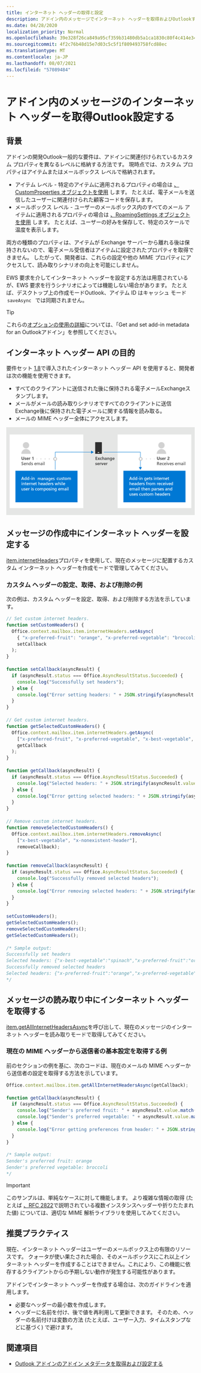 ```yaml
---
title: インターネット ヘッダーの取得と設定
description: アドイン内のメッセージでインターネット ヘッダーを取得およびOutlookする方法。
ms.date: 04/28/2020
localization_priority: Normal
ms.openlocfilehash: 39e328f26ca849a95cf359b31480db5a1ca1830c80f4c414e34bb07657fe9b75
ms.sourcegitcommit: 4f2c76b48d15e7d03c5c5f1f809493758fcd88ec
ms.translationtype: MT
ms.contentlocale: ja-JP
ms.lasthandoff: 08/07/2021
ms.locfileid: "57089484"
---
```

# <a name="get-and-set-internet-headers-on-a-message-in-an-outlook-add-in"></a>アドイン内のメッセージのインターネット ヘッダーを取得Outlook設定する

## <a name="background"></a>背景

アドインの開発Outlook一般的な要件は、アドインに関連付けられているカスタム プロパティを異なるレベルに格納する方法です。 現時点では、カスタム プロパティはアイテムまたはメールボックス レベルで格納されます。

- アイテム レベル - 特定のアイテムに適用されるプロパティの場合は [、CustomProperties オブジェクトを使用](/javascript/api/outlook/office.customproperties) します。 たとえば、電子メールを送信したユーザーに関連付けられた顧客コードを保存します。
- メールボックス レベル - ユーザーのメールボックス内のすべてのメール アイテムに適用されるプロパティの場合は [、RoamingSettings オブジェクトを使用](/javascript/api/outlook/office.roamingsettings) します。 たとえば、ユーザーの好みを保存して、特定のスケールで温度を表示します。

両方の種類のプロパティは、アイテムが Exchange サーバーから離れる後は保持されないので、電子メール受信者はアイテムに設定されたプロパティを取得できません。 したがって、開発者は、これらの設定や他の MIME プロパティにアクセスして、読み取りシナリオの向上を可能にしません。

EWS 要求を介してインターネット ヘッダーを設定する方法は用意されているが、EWS 要求を行うシナリオによっては機能しない場合があります。 たとえば、デスクトップ上の作成モードOutlook、アイテム ID はキャッシュ モード  `saveAsync`   では同期されません。

> [!TIP]
> これらの[オプションの使用の詳細](metadata-for-an-outlook-add-in.md)については、「Get and set add-in metadata for an Outlookアドイン」を参照してください。

## <a name="purpose-of-the-internet-headers-api"></a>インターネット ヘッダー API の目的

要件セット [1.8](../reference/objectmodel/requirement-set-1.8/outlook-requirement-set-1.8.md)で導入されたインターネット ヘッダー API を使用すると、開発者は次の機能を使用できます。

- すべてのクライアントに送信された後に保持される電子メールExchangeスタンプします。
- メールがメールの読み取りシナリオですべてのクライアントに送信Exchange後に保持された電子メールに関する情報を読み取る。
- メールの MIME ヘッダー全体にアクセスします。

![インターネット ヘッダーの図。 テキスト: ユーザー 1 は電子メールを送信します。 ユーザーが電子メールを作成している間、アドインはカスタム インターネット ヘッダーを管理します。 ユーザー 2 は電子メールを受信します。 アドインは受信したメールからインターネット ヘッダーを取得し、カスタム ヘッダーを解析して使用します。](../images/outlook-internet-headers.png)

## <a name="set-internet-headers-while-composing-a-message"></a>メッセージの作成中にインターネット ヘッダーを設定する

[item.internetHeaders](/javascript/api/outlook/office.messagecompose#internetHeaders)プロパティを使用して、現在のメッセージに配置するカスタム インターネット ヘッダーを作成モードで管理してみてください。

### <a name="set-get-and-remove-custom-headers-example"></a>カスタム ヘッダーの設定、取得、および削除の例

次の例は、カスタム ヘッダーを設定、取得、および削除する方法を示しています。

```js
// Set custom internet headers.
function setCustomHeaders() {
  Office.context.mailbox.item.internetHeaders.setAsync(
    { "x-preferred-fruit": "orange", "x-preferred-vegetable": "broccoli", "x-best-vegetable": "spinach" },
    setCallback
  );
}

function setCallback(asyncResult) {
  if (asyncResult.status === Office.AsyncResultStatus.Succeeded) {
    console.log("Successfully set headers");
  } else {
    console.log("Error setting headers: " + JSON.stringify(asyncResult.error));
  }
}

// Get custom internet headers.
function getSelectedCustomHeaders() {
  Office.context.mailbox.item.internetHeaders.getAsync(
    ["x-preferred-fruit", "x-preferred-vegetable", "x-best-vegetable", "x-nonexistent-header"],
    getCallback
  );
}

function getCallback(asyncResult) {
  if (asyncResult.status === Office.AsyncResultStatus.Succeeded) {
    console.log("Selected headers: " + JSON.stringify(asyncResult.value));
  } else {
    console.log("Error getting selected headers: " + JSON.stringify(asyncResult.error));
  }
}

// Remove custom internet headers.
function removeSelectedCustomHeaders() {
  Office.context.mailbox.item.internetHeaders.removeAsync(
    ["x-best-vegetable", "x-nonexistent-header"],
    removeCallback);
}

function removeCallback(asyncResult) {
  if (asyncResult.status === Office.AsyncResultStatus.Succeeded) {
    console.log("Successfully removed selected headers");
  } else {
    console.log("Error removing selected headers: " + JSON.stringify(asyncResult.error));
  }
}

setCustomHeaders();
getSelectedCustomHeaders();
removeSelectedCustomHeaders();
getSelectedCustomHeaders();

/* Sample output:
Successfully set headers
Selected headers: {"x-best-vegetable":"spinach","x-preferred-fruit":"orange","x-preferred-vegetable":"broccoli"}
Successfully removed selected headers
Selected headers: {"x-preferred-fruit":"orange","x-preferred-vegetable":"broccoli"}
*/
```

## <a name="get-internet-headers-while-reading-a-message"></a>メッセージの読み取り中にインターネット ヘッダーを取得する

[item.getAllInternetHeadersAsync](/javascript/api/outlook/office.messageread#getAllInternetHeadersAsync_options__callback_)を呼び出して、現在のメッセージのインターネット ヘッダーを読み取りモードで取得してみてください。

### <a name="get-sender-preferences-from-current-mime-headers-example"></a>現在の MIME ヘッダーから送信者の基本設定を取得する例

前のセクションの例を基に、次のコードは、現在のメールの MIME ヘッダーから送信者の設定を取得する方法を示しています。

```js
Office.context.mailbox.item.getAllInternetHeadersAsync(getCallback);

function getCallback(asyncResult) {
  if (asyncResult.status === Office.AsyncResultStatus.Succeeded) {
    console.log("Sender's preferred fruit: " + asyncResult.value.match(/x-preferred-fruit:.*/gim)[0].slice(19));
    console.log("Sender's preferred vegetable: " + asyncResult.value.match(/x-preferred-vegetable:.*/gim)[0].slice(23));
  } else {
    console.log("Error getting preferences from header: " + JSON.stringify(asyncResult.error));
  }
}

/* Sample output:
Sender's preferred fruit: orange
Sender's preferred vegetable: broccoli
*/
```

> [!IMPORTANT]
> このサンプルは、単純なケースに対して機能します。 より複雑な情報の取得 (たとえば [、RFC 2822](https://tools.ietf.org/html/rfc2822)で説明されている複数インスタンスヘッダーや折りたたまれた値) については、適切な MIME 解析ライブラリを使用してみてください。

## <a name="recommended-practices"></a>推奨プラクティス

現在、インターネット ヘッダーはユーザーのメールボックス上の有限のリソースです。 クォータが使い果たされた場合、そのメールボックスにこれ以上インターネット ヘッダーを作成することはできません。これにより、この機能に依存するクライアントからの予期しない動作が発生する可能性があります。

アドインでインターネット ヘッダーを作成する場合は、次のガイドラインを適用します。

- 必要なヘッダーの最小数を作成します。
- ヘッダーに名前を付け、後で値を再利用して更新できます。 そのため、ヘッダーの名前付けは変数の方法 (たとえば、ユーザー入力、タイムスタンプなどに基づく) で避けます。

## <a name="see-also"></a>関連項目

- [Outlook アドインのアドイン メタデータを取得および設定する](metadata-for-an-outlook-add-in.md)

